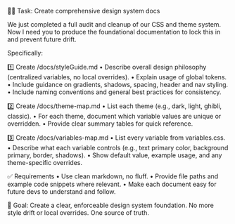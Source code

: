 👨‍💻 Task: Create comprehensive design system docs

We just completed a full audit and cleanup of our CSS and theme system. Now I need you to produce the foundational documentation to lock this in and prevent future drift.

Specifically:

1️⃣ Create /docs/styleGuide.md
	•	Describe overall design philosophy (centralized variables, no local overrides).
	•	Explain usage of global tokens.
	•	Include guidance on gradients, shadows, spacing, header and nav styling.
	•	Include naming conventions and general best practices for consistency.

2️⃣ Create /docs/theme-map.md
	•	List each theme (e.g., dark, light, ghibli, classic).
	•	For each theme, document which variable values are unique or overridden.
	•	Provide clear summary tables for quick reference.

3️⃣ Create /docs/variables-map.md
	•	List every variable from variables.css.
	•	Describe what each variable controls (e.g., text primary color, background primary, border, shadows).
	•	Show default value, example usage, and any theme-specific overrides.

✅ Requirements
	•	Use clean markdown, no fluff.
	•	Provide file paths and example code snippets where relevant.
	•	Make each document easy for future devs to understand and follow.

🎯 Goal: Create a clear, enforceable design system foundation. No more style drift or local overrides. One source of truth.